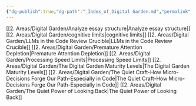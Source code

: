 ```yaml
---
{"dg-publish":true,"dg-path":"_Index_of_Digital Garden.md","permalink":"/index-of-digital-garden/","tags":["MOC","gardenEntry"]}
---
```



 [[2. Areas/Digital Garden/Analyze essay structure\|Analyze essay structure]]
 [[2. Areas/Digital Garden/cognitive limits\|cognitive limits]]
 [[2. Areas/Digital Garden/LLMs in the Code Review Crucible\|LLMs in the Code Review Crucible]]
 [[2. Areas/Digital Garden/Premature Attention Depletion\|Premature Attention Depletion]]
 [[2. Areas/Digital Garden/Processing Speed Limits\|Processing Speed Limits]]
 [[2. Areas/Digital Garden/The Digital Garden Maturity Levels\|The Digital Garden Maturity Levels]]
 [[2. Areas/Digital Garden/The Quiet Craft-How Micro-Decisions Forge Our Path-Especially in Code\|The Quiet Craft-How Micro-Decisions Forge Our Path-Especially in Code]]
 [[2. Areas/Digital Garden/The Quiet Power of Looking Back\|The Quiet Power of Looking Back]]

